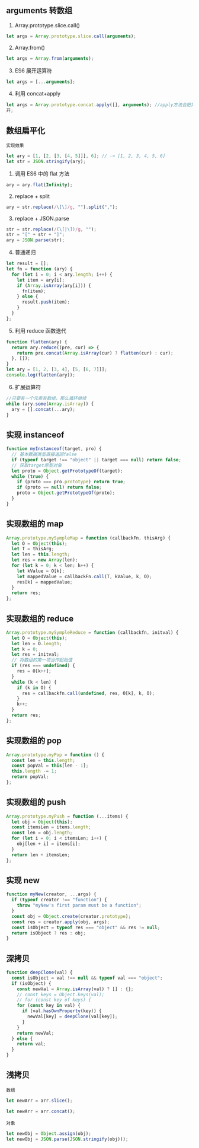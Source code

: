 ## arguments 转数组

1. Array.prototype.slice.call()

```js
let args = Array.prototype.slice.call(arguments);
```

2. Array.from()

```js
let args = Array.from(arguments);
```

3. ES6 展开运算符

```js
let args = [...arguments];
```

4. 利用 concat+apply

```js
let args = Array.prototype.concat.apply([], arguments); //apply方法会把第二个参数展
开;
```

## 数组扁平化

`实现效果`

```js
let ary = [1, [2, [3, [4, 5]]], 6]; // -> [1, 2, 3, 4, 5, 6]
let str = JSON.stringify(ary);
```

1. 调用 ES6 中的 flat 方法

```js
ary = ary.flat(Infinity);
```

2. replace + split

```js
ary = str.replace(/\[\]/g, "").split(",");
```

3. replace + JSON.parse

```js
str = str.replace(/(\[|\])/g, "");
str = "[" + str + "]";
ary = JSON.parse(str);
```

4. 普通递归

```js
let result = [];
let fn = function (ary) {
  for (let i = 0; i < ary.length; i++) {
    let item = ary[i];
    if (Array.isArray(ary[i])) {
      fn(item);
    } else {
      result.push(item);
    }
  }
};
```

5. 利用 reduce 函数迭代

```js
function flatten(ary) {
  return ary.reduce((pre, cur) => {
    return pre.concat(Array.isArray(cur) ? flatten(cur) : cur);
  }, []);
}
let ary = [1, 2, [3, 4], [5, [6, 7]]];
console.log(flatten(ary));
```

6. 扩展运算符

```js
//只要有一个元素有数组，那么循环继续
while (ary.some(Array.isArray)) {
  ary = [].concat(...ary);
}
```

## 实现 instanceof

```js
function myInstanceof(target, pro) {
  // 基本数据类型直接返回false
  if (typeof target !== "object" || target === null) return false;
  // 获取target原型对象
  let proto = Object.getPrototypeOf(target);
  while (true) {
    if (proto === pro.prototype) return true;
    if (proto == null) return false;
    proto = Object.getPrototypeOf(proto);
  }
}
```

## 实现数组的 map

```js
Array.prototype.mySympleMap = function (callbackFn, thisArg) {
  let O = Object(this);
  let T = thisArg;
  let len = this.length;
  let res = new Array(len);
  for (let k = 0; k < len; k++) {
    let kValue = O[k];
    let mappedValue = callbackFn.call(T, kValue, k, O);
    res[k] = mappedValue;
  }
  return res;
};
```

## 实现数组的 reduce

```js
Array.prototype.mySympleReduce = function (callbackfn, initval) {
  let O = Object(this);
  let len = O.length;
  let k = 0;
  let res = initval;
  // 将数组的第一项当作起始值
  if (res === undefined) {
    res = O[k++];
  }
  while (k < len) {
    if (k in O) {
      res = callbackfn.call(undefined, res, O[k], k, O);
    }
    k++;
  }
  return res;
};
```

## 实现数组的 pop

```js
Array.prototype.myPop = function () {
  const len = this.length;
  const popVal = this[len - 1];
  this.length -= 1;
  return popVal;
};
```

## 实现数组的 push

```js
Array.prototype.myPush = function (...items) {
  let obj = Object(this);
  const itemsLen = items.length;
  const len = obj.length;
  for (let i = 0; i < itemsLen; i++) {
    obj[len + i] = items[i];
  }
  return len + itemsLen;
};
```

## 实现 new

```js
function myNew(creator, ...args) {
  if (typeof creator !== "function") {
    throw "myNew's first param must be a function";
  }
  const obj = Object.create(creator.prototype);
  const res = creator.apply(obj, args);
  const isObject = typeof res === "object" && res != null;
  return isObject ? res : obj;
}
```

## 深拷贝

```js
function deepClone(val) {
  const isObject = val !== null && typeof val === "object";
  if (isObject) {
    const newVal = Array.isArray(val) ? [] : {};
    // const keys = Object.keys(val);
    // for (const key of keys) {
    for (const key in val) {
      if (val.hasOwnProperty(key)) {
        newVal[key] = deepClone(val[key]);
      }
    }
    return newVal;
  } else {
    return val;
  }
}
```

## 浅拷贝

`数组`

```js
let newArr = arr.slice();

let newArr = arr.concat();
```

`对象`

```js
let newObj = Object.assign(obj);
let newObj = JSON.parse(JSON.stringify(obj)));
```
